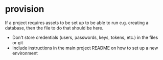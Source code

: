 # provision

If a project requires assets to be set up to be able to run e.g. creating a database, then the file to do that should be here.  

- Don't store credentials (users, passwords, keys, tokens, etc.) in the files or git
- Include instructions in the main project README on how to set up a new environment
